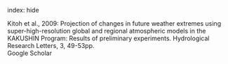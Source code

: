 index: hide

<div class="Citation">

  <div class="Citation-body">
    <div class="Citation-text">Kitoh et al., 2009: Projection of changes in future weather extremes using super-high-resolution global and regional atmospheric models in the KAKUSHIN Program: Results of preliminary experiments. <span class="Article-journal">Hydrological Research Letters, </span><span class="Article-volume">3, </span>49-53pp.</div>
    <div class="Citation-links">
      <div class="CitationLink" data-href="https://scholar.google.com/scholar?q=Projection+of+changes+in+future+weather+extremes+using+super-high-resolution+global+and+regional+atmospheric+models+in+the+KAKUSHIN+Program%3A+Results+of+preliminary+experiments">
        <div class="CitationLink-icon CitationLink-Scholar"></div>
        <div class="CitationLink-text">Google Scholar</div>
      </div>
    </div>
  </div>
</div>


<div class="Citation-copy">

</div>